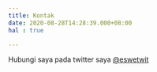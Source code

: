 ```yaml
---
title: Kontak
date: 2020-08-28T14:28:39.000+08:00
hal : true

---
```

Hubungi saya pada twitter saya [@eswetwit](https://www.twitter.com/eswetwit "lihat twiiter saya")